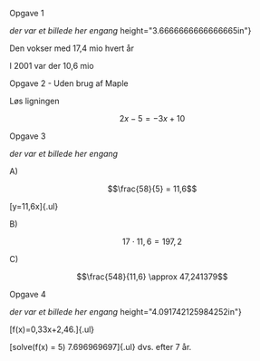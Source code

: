 Opgave 1

*der var et billede her engang*
height="3.6666666666666665in"}

Den vokser med 17,4 mio hvert år

I 2001 var der 10,6 mio

Opgave 2 - Uden brug af Maple

Løs ligningen

$$2x - 5 = - 3x + 10$$

Opgave 3

*der var et billede her engang*

A\)

$$\frac{58}{5} = 11,6$$

[y=11,6x]{.ul}

B\)

$$17 \cdot 11,6 = 197,2$$

C\)

$$\frac{548}{11,6} \approx 47,241379$$

Opgave 4

*der var et billede her engang*
height="4.091742125984252in"}

[f(x)=0,33x+2,46.]{.ul}

[solve(f(x) = 5) 7.696969697]{.ul} dvs. efter 7 år.
